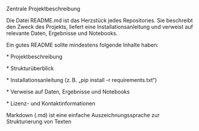 Zentrale Projektbeschreibung



Die Datei README.md ist das Herzstück jedes Repositories. Sie beschreibt den Zweck des Projekts, liefert eine Installationsanleitung und verweist auf relevante Daten, Ergebnisse und Notebooks.



Ein gutes README sollte mindestens folgende Inhalte haben:



\* Projektbeschreibung

\* Strukturüberblick

\* Installationsanleitung (z. B. „pip install -r requirements.txt“)

\* Verweise auf Daten, Ergebnisse und Notebooks

\* Lizenz- und Kontaktinformationen



Markdown (.md) ist eine einfache Auszeichnungssprache zur Strukturierung von Texten


